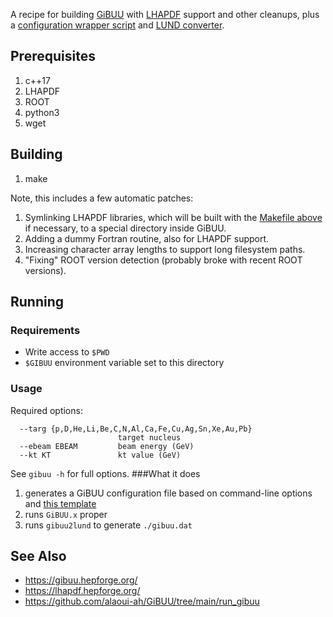 A recipe for building [GiBUU](https://gibuu.hepforge.org/) with [LHAPDF](https://lhapdf.hepforge.org/) support and other cleanups, plus a [configuration wrapper script](./gibuu) and [LUND converter](./gibuu2lund.cxx).

## Prerequisites
1. c++17
1. LHAPDF
1. ROOT
1. python3
1. wget

## Building
1. make

Note, this includes a few automatic patches:
1. Symlinking LHAPDF libraries, which will be built with the [Makefile above](../Makefile) if necessary, to a special directory inside GiBUU.
2. Adding a dummy Fortran routine, also for LHAPDF support.
3. Increasing character array lengths to support long filesystem paths.
4. "Fixing" ROOT version detection (probably broke with recent ROOT versions).

## Running
### Requirements
* Write access to `$PWD`
* `$GIBUU` environment variable set to this directory
### Usage
Required options:
```
  --targ {p,D,He,Li,Be,C,N,Al,Ca,Fe,Cu,Ag,Sn,Xe,Au,Pb}
                        target nucleus
  --ebeam EBEAM         beam energy (GeV)
  --kt KT               kt value (GeV)
```
See `gibuu -h` for full options.
###What it does
1. generates a GiBUU configuration file based on command-line options and [this template](gibuu_template.opt)
1. runs `GiBUU.x` proper
1. runs `gibuu2lund` to generate `./gibuu.dat`

## See Also
* https://gibuu.hepforge.org/
* https://lhapdf.hepforge.org/
* https://github.com/alaoui-ah/GiBUU/tree/main/run_gibuu
